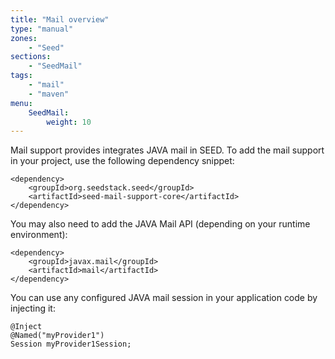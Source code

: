 ```yaml
---
title: "Mail overview"
type: "manual"
zones:
    - "Seed"
sections:
    - "SeedMail"
tags:
    - "mail"
    - "maven"
menu:
    SeedMail:
        weight: 10
---
```


Mail support provides integrates JAVA mail in SEED. To add the mail support in your project, use
the following dependency snippet:

    <dependency>
        <groupId>org.seedstack.seed</groupId>
        <artifactId>seed-mail-support-core</artifactId>
    </dependency>
    
You may also need to add the JAVA Mail API (depending on your runtime environment):
    
    <dependency>
        <groupId>javax.mail</groupId>
        <artifactId>mail</artifactId>
    </dependency>

You can use any configured JAVA mail session in your application code by injecting it:
 
    @Inject
    @Named("myProvider1")
    Session myProvider1Session;
    
